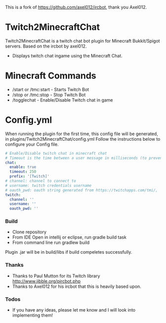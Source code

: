 This is a fork of https://github.com/axel012/ircbot, thank you Axel012.
# Twitch2MinecraftChat
Twitch2MinecraftChat is a twitch chat bot plugin for Minecraft Bukkit/Spigot servers. Based on the ircbot by axel012.
  - Displays twitch chat ingame using the Minecraft Chat.

# Minecraft Commands
  - /start or /tmc:start - Starts Twitch Bot
  - /stop or /tmc:stop - Stop Twitch Bot
  - /togglechat - Enable/Disable Twitch chat in game

# Config.yml
When running the plugin for the first time, this config file will be generated, in plugins/Twitch2MinecraftChat/config.yml
Follow the instructions below to configure your Config file.
```yaml
# Enable/Disable twitch chat in minecraft chat
# Timeout is the time between a user message in milliseconds (to prevent spam)
chat:
  enable: true
  timeout: 250
  prefix: '[Twitch]'
# channel: channel to connect to
# username: twitch credentials username
# oauth_pwd: oauth string generated from https://twitchapps.com/tmi/,
twitch:
  channel: ''
  username: ''
  oauth_pwd: ''
```

### Build
- Clone repository
- From IDE
  Open in intellij or eclipse, run gradle build task
- From command line run
  gradlew build

Plugin .jar will be in build/libs if build compeletes successfully.


### Thanks 
  - Thanks to Paul Mutton for its Twitch library http://www.jibble.org/pircbot.php
  - Thanks to Axel012 for his ircbot that this is heavily based upon.

### Todos
 - If you have any ideas, please let me know and I will look into implementing them!
